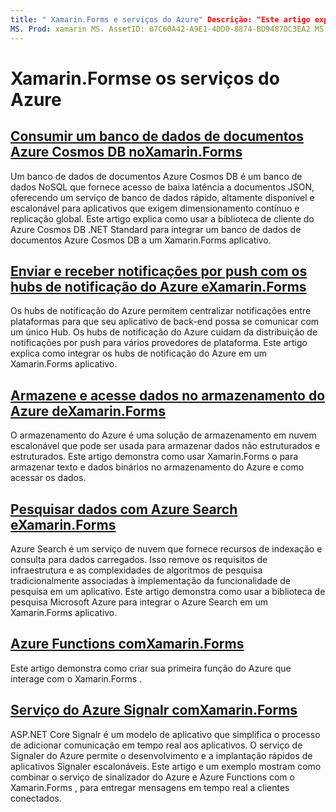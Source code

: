 ```yaml
---
title: " Xamarin.Forms e serviços do Azure" Descrição: "Este artigo explica como usar os hubs de notificação do Azure para enviar notificações por push de plataforma cruzada para Xamarin.Forms aplicativos".
MS. Prod: xamarin MS. AssetID: 07C60A42-A9E1-4DD0-8874-BD9487DC3EA2 MS. Technology: xamarin-Forms autor: davidbritch MS. Author: dabritch MS. Date: 06/28/2019 no-loc: [ Xamarin.Forms , Xamarin.Essentials ]
---
```


# <a name="xamarinforms-and-azure-services"></a>Xamarin.Formse os serviços do Azure

## <a name="consume-an-azure-cosmos-db-document-database-in-xamarinformsazure-cosmosdbmd"></a>[Consumir um banco de dados de documentos Azure Cosmos DB noXamarin.Forms](azure-cosmosdb.md)

Um banco de dados de documentos Azure Cosmos DB é um banco de dados NoSQL que fornece acesso de baixa latência a documentos JSON, oferecendo um serviço de banco de dados rápido, altamente disponível e escalonável para aplicativos que exigem dimensionamento contínuo e replicação global. Este artigo explica como usar a biblioteca de cliente do Azure Cosmos DB .NET Standard para integrar um banco de dados de documentos Azure Cosmos DB a um Xamarin.Forms aplicativo.

## <a name="send-and-receive-push-notifications-with-azure-notification-hubs-and-xamarinformsazure-notification-hubmd"></a>[Enviar e receber notificações por push com os hubs de notificação do Azure eXamarin.Forms](azure-notification-hub.md)

Os hubs de notificação do Azure permitem centralizar notificações entre plataformas para que seu aplicativo de back-end possa se comunicar com um único Hub. Os hubs de notificação do Azure cuidam da distribuição de notificações por push para vários provedores de plataforma. Este artigo explica como integrar os hubs de notificação do Azure em um Xamarin.Forms aplicativo.

## <a name="store-and-access-data-in-azure-storage-from-xamarinformsazure-storagemd"></a>[Armazene e acesse dados no armazenamento do Azure deXamarin.Forms](azure-storage.md)

O armazenamento do Azure é uma solução de armazenamento em nuvem escalonável que pode ser usada para armazenar dados não estruturados e estruturados. Este artigo demonstra como usar Xamarin.Forms o para armazenar texto e dados binários no armazenamento do Azure e como acessar os dados.

## <a name="search-data-with-azure-search-and-xamarinformsazure-searchmd"></a>[Pesquisar dados com Azure Search eXamarin.Forms](azure-search.md)

Azure Search é um serviço de nuvem que fornece recursos de indexação e consulta para dados carregados. Isso remove os requisitos de infraestrutura e as complexidades de algoritmos de pesquisa tradicionalmente associadas à implementação da funcionalidade de pesquisa em um aplicativo. Este artigo demonstra como usar a biblioteca de pesquisa Microsoft Azure para integrar o Azure Search em um Xamarin.Forms aplicativo.

## <a name="azure-functions-with-xamarinformsazure-functionsmd"></a>[Azure Functions comXamarin.Forms](azure-functions.md)

Este artigo demonstra como criar sua primeira função do Azure que interage com o Xamarin.Forms .

## <a name="azure-signalr-service-with-xamarinformsazure-signalrmd"></a>[Serviço do Azure Signalr comXamarin.Forms](azure-signalr.md)

ASP.NET Core Signalr é um modelo de aplicativo que simplifica o processo de adicionar comunicação em tempo real aos aplicativos. O serviço de Signaler do Azure permite o desenvolvimento e a implantação rápidos de aplicativos Signaler escalonáveis. Este artigo e um exemplo mostram como combinar o serviço de sinalizador do Azure e Azure Functions com o Xamarin.Forms , para entregar mensagens em tempo real a clientes conectados.
